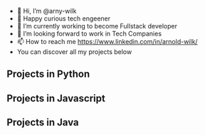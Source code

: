 - 👋 Hi, I’m @arny-wilk
- 👀 Happy curious tech engeener
- 🌱 I’m currently working to become Fullstack developer
- 💞️ I’m looking forward to work in Tech Companies
- 📫 How to reach me https://www.linkedin.com/in/arnold-wilk/
- You can discover all my projects below 

## Projects in Python 
## Projects in Javascript
## Projects in Java

<!---
arny-wilk/arny-wilk is a ✨ special ✨ repository because its `README.md` (this file) appears on your GitHub profile.
You can click the Preview link to take a look at your changes.
--->

